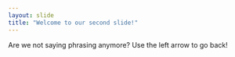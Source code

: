 ```yaml
---
layout: slide
title: "Welcome to our second slide!"
---
```

Are we not saying phrasing anymore?
Use the left arrow to go back!
